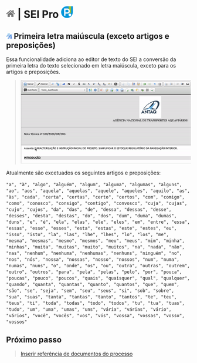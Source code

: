 # [![Home](../img/home.png)](../) |  SEI Pro ![Icone](../img/icon-32.png)

## ![SEI Pro Letras Maiúsculas](/img/icon-letramaiusc.png) Primeira letra maiúscula (exceto artigos e preposições)

Essa funcionalidade adiciona ao editor de texto do SEI a conversão da primeira letra do texto selecionado em letra maiúscula, exceto para os artigos e preposições.

> ![Tela Letras Maiúsculas](../img/tela-letramaiusc.gif) 

Atualmente são excetuados os seguintes artigos e preposições:

``` "a", "à", "algo", "alguém", "algum", "alguma", "algumas", "alguns", "ao", "aos", "aquela", "aquelas", "aquele", "aqueles", "aquilo", "as", "às", "cada", "certa", "certas", "certo", "certos", "com", "comigo", "como", "conosco", "consigo", "contigo", "convosco", "cuja", "cujas", "cujo", "cujos", "da", "das", "de", "dessa", "dessas", "desse", "desses", "desta", "destas", "do", "dos", "dum", "duma", "dumas", "duns", "e", "é", "ela", "elas", "ele", "eles", "em", "entre", "essa", "essas", "esse", "esses", "esta", "estas", "este", "estes", "eu", "isso", "isto", "la", "las", "lhe", "lhes", "lo", "los", "me", "mesma", "mesmas", "mesmo", "mesmos", "meu", "meus", "mim", "minha", "minhas", "muita", "muitas", "muito", "muitos", "na", "nada", "não", "nas", "nenhum", "nenhuma", "nenhumas", "nenhuns", "ninguém", "no", "nos", "nós", "nossa", "nossas", "nosso", "nossos", "num", "numa", "numas", "nuns", "o", "onde", "os", "ou", "outra", "outras", "outrem", "outro", "outros", "para", "pela", "pelas", "pelo", "por", "pouca", "poucas", "pouco", "poucos", "quais", "quaisquer", "qual", "qualquer", "quando", "quanta", "quantas", "quanto", "quantos", "que", "quem", "são", "se", "seja", "sem", "seu", "seus", "si", "sob", "sobre", "sua", "suas", "tanta", "tantas", "tanto", "tantos", "te", "teu", "teus", "ti", "toda", "todas", "todo", "todos", "tu", "tua", "tuas", "tudo", "um", "uma", "umas", "uns", "vária", "várias", "vário", "vários", "você", "vocês", "vos", "vós", "vossa", "vossas", "vosso", "vossos" ```

## Próximo passo

> [Inserir referência de documentos do processo](./REFDOCUMENTOS.md)
